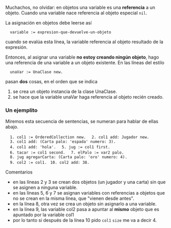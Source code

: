 Muchachos, no olvidar: en objetos una variable es una **referencia** a un objeto. Cuando una variable nace referencia al objeto especial `nil`.

La asignación en objetos debe leerse así

`  variable := expresion-que-devuelve-un-objeto`

cuando se evalúa esta línea, la variable referencia al objeto resultado de la expresión.

Entonces, al asignar una variable **no estoy creando ningún objeto**, hago una referencia de una variable a un objeto existente. En las líneas del estilo

`  unaVar := UnaClase new.`

pasan **dos** cosas, en el orden que se indica

1.  se crea un objeto instancia de la clase UnaClase.
2.  se hace que la variable unaVar haga referencia al objeto recién creado.

### Un ejemplito

Miremos esta secuencia de sentencias, se numeran para hablar de ellas abajo.

`  1. col1 := OrderedCollection new.`
`  2. col1 add: Jugador new.`
`  3. col1 add: (Carta palo: 'espada' numero: 3).`
`  4. col1 add: 'hola'.`
`  5. jug := col1 first.`
`  6. tacar := col1 second.`
`  7. elPalo := var2 palo.`
`  8. jug agregarCarta: (Carta palo: 'oro' numero: 4).`
`  9. col2 := col1.`
` 10. col2 add: 38.`

Comentarios

-   en las líneas 2 y 3 se crean dos objetos (un jugador y una carta) sin que se asignen a ninguna variable.
-   en las líneas 5, 6 y 7 se asignan variables con referencias a objetos que no se crean en la misma línea, que "vienen desde antes".
-   en la línea 8, otra vez se crea un objeto sin asignarlo a una variable.
-   en la línea 9, las variable col2 pasa a apuntar al **mismo** objeto que es apuntado por la variable col1
-   por lo tanto si después de la línea 10 pido `col1` `size` me va a decir 4.

